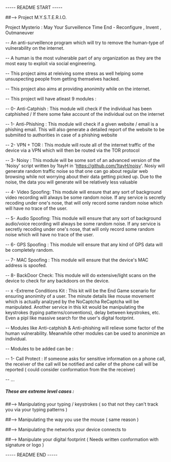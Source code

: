 ----- README START -----


##--> Project M.Y.S.T.E.R.I.O.

Project Mysterio : May Your Surveillence Time End - Reconfigure , Invent , Outmaneuver

-- An anti-surveillence program which will try to remove the human-type of vulnerability on the internet.

-- A human is the most vulnerable part of any organization as they are the most easy to exploit via social engineering.

-- This project aims at releiving some stress as well helping some unsuspecting people from getting themselves hacked.

-- This project also aims at providing anonimity while on the internet. 


-- This project will have atleast 9 modules :


-- 0- Anti-Catphish : This module will check if the individual has been catphished / If there some fake account of the individual out on the internet

-- 1- Anti-Phishing : This module will check if a given website / email is a phishing email. This will also generate a detailed report of the website to be submiited to authorities in case of a phishing website 

-- 2- VPN + TOR     : This module will route all of the internet traffic of the device via a VPN which will then be routed via the TOR protocol

-- 3- Noisy         : This module will be some sort of an advanced version of the 'Noisy' script written by 1tayH in 'https://github.com/1tayH/noisy'. Nosiy will generate random traffic noise so that one can go about regular web browsing while not worrying about their data getting picked up. Due to the noise, the data you will generate will be relatively less valuable

-- 4- Video Spoofing: This module will ensure that any sort of background video recording will always be some random noise. If any service is secretly recoding under one's nose, that will only record some random noise which will have no trace of the user.

-- 5- Audio Spoofing: This module will ensure that any sort of background audio/voice recording will always be some random noise. If any service is secretly recoding under one's nose, that will only record some random noise which will have no trace of the user.

-- 6- GPS Spoofing  : This module will ensure that any kind of GPS data will be completely random.

-- 7- MAC Spoofing  : This module will ensure that the device's MAC address is spoofed.

-- 8- BackDoor Check: This module will do extensive/light scans on the device to check for any backdoors on the device.

-- x -Extreme Conditions Kit : This kit will be the End Game scenario for ensuring anonimity of a user. The minute details like mouse movement which is actually analzyed by the NoCaptcha ReCaptcha will be manipulated. Another service in this kit would be manipulating the keystrokes (typing patterns/conventions), delay between keystrokes, etc. Even a pipl like massive search for the user's digital footprint.

-- Modules like Anti-catphish & Anti-phishing will relieve some factor of the human vulnerability. Meanwhile other modules can be used to anonimize an individual.

-- Modules to be added can be : 

-- 1- Call Protect : If someone asks for sensitive information on a phone call, the receiver of the call will be notified and caller of the phone call will be reported ( could consider conformation from the the receiver)

-- ...


#####   These are extreme level cases :   #####

##--> Manipulating your typing / keystrokes ( so that not they can't track you via your typing patterns )

##--> Manipulating the way you use the mouse ( same reason )

##--> Manipulating the networks your device connects to

##--> Manipulate your digital footprint ( Needs written conformation with signature or logo )


----- README END -----